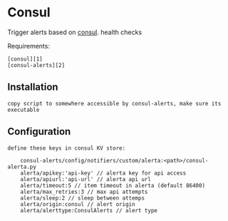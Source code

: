 Consul
==========

Trigger alerts based on [consul][1]. health checks

Requirements:

    [consul][1]
    [consul-alerts][2]


Installation
------------

    copy script to somewhere accessible by consul-alerts, make sure its executable

Configuration
-------------

    define these keys in consul KV store:

        consul-alerts/config/notifiers/custom/alerta:<path>/consul-alerta.py
        alerta/apikey:'api-key' // alerta key for api access
        alerta/apiurl:'api-url' // alerta api url
        alerta/timeout:5 // item timeout in alerta (default 86400)
        alerta/max_retries:3 // max api attempts
        alerta/sleep:2 // sleep between attemps
        alerta/origin:consul // alert origin
        alerta/alerttype:ConsulAlerts // alert type

[1]: <https://github.com/hashicorp/consul> "Consul"
[2]: <https://github.com/AcalephStorage/consul-alerts> "Consul-Alerts"
